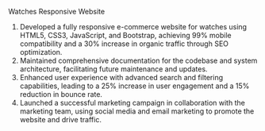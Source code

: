 Watches Responsive Website

1. Developed a fully responsive e-commerce website for watches using HTML5, CSS3, JavaScript, and Bootstrap, achieving 99% mobile compatibility and a 30% increase in organic traffic through SEO optimization.
2. Maintained comprehensive documentation for the codebase and system architecture, facilitating future maintenance and updates.
3. Enhanced user experience with advanced search and filtering capabilities, leading to a 25% increase in user engagement and a 15% reduction in bounce rate.
4. Launched a successful marketing campaign in collaboration with the marketing team, using social media and email marketing to promote the website and drive traffic.
